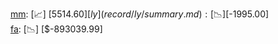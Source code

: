 [mm](record/mm/summary.md): [📈] [$5514.60]  
[ly](record/ly/summary.md): [📉] [$-1995.00]  
[fa](record/fa/summary.md): [📉] [$-893039.99]  
